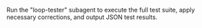 Run the "loop-tester" subagent to execute the full test suite, apply necessary corrections, and output JSON test results.
